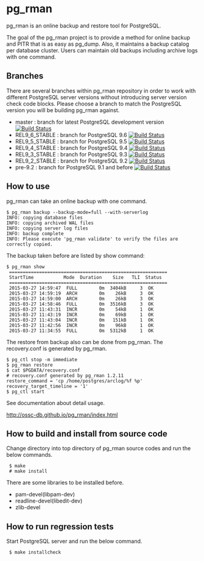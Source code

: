 pg_rman
=======
pg_rman is an online backup and restore tool for PostgreSQL.

The goal of the pg_rman project is to provide a method for online backup
and PITR that is as easy as pg_dump. Also, it maintains a backup catalog
per database cluster. Users can maintain old backups including archive
logs with one command.

Branches
--------
There are several branches within pg_rman repository in order to work with
different PostgreSQL server versions without introducing server version
check code blocks.  Please choose a branch to match the PostgreSQL version
you will be building pg_rman against.

* master : branch for latest PostgreSQL development version [![Build Status](https://travis-ci.org/ossc-db/pg_rman.svg?branch=master)](https://travis-ci.org/ossc-db/pg_rman)
* REL9_6_STABLE : branch for PostgreSQL 9.6 [![Build Status](https://travis-ci.org/ossc-db/pg_rman.svg?branch=REL9_6_STABLE)](https://travis-ci.org/ossc-db/pg_rman)
* REL9_5_STABLE : branch for PostgreSQL 9.5 [![Build Status](https://travis-ci.org/ossc-db/pg_rman.svg?branch=REL9_5_STABLE)](https://travis-ci.org/ossc-db/pg_rman)
* REL9_4_STABLE : branch for PostgreSQL 9.4 [![Build Status](https://travis-ci.org/ossc-db/pg_rman.svg?branch=REL9_4_STABLE)](https://travis-ci.org/ossc-db/pg_rman)
* REL9_3_STABLE : branch for PostgreSQL 9.3 [![Build Status](https://travis-ci.org/ossc-db/pg_rman.svg?branch=REL9_3_STABLE)](https://travis-ci.org/ossc-db/pg_rman)
* REL9_2_STABLE : branch for PostgreSQL 9.2 [![Build Status](https://travis-ci.org/ossc-db/pg_rman.svg?branch=REL9_2_STABLE)](https://travis-ci.org/ossc-db/pg_rman)
* pre-9.2 : branch for PostgreSQL 9.1 and before [![Build Status](https://travis-ci.org/ossc-db/pg_rman.svg?branch=pre-9.2)](https://travis-ci.org/ossc-db/pg_rman)

How to use
----------
pg_rman can take an online backup with one command.

````
$ pg_rman backup --backup-mode=full --with-serverlog
INFO: copying database files
INFO: copying archived WAL files
INFO: copying server log files
INFO: backup complete
INFO: Please execute 'pg_rman validate' to verify the files are correctly copied.
````


The backup taken before are listed by show command:

````
$ pg_rman show
 ==========================================================
 StartTime           Mode  Duration    Size   TLI  Status
 ==========================================================
 2015-03-27 14:59:47  FULL        0m  3404kB     3  OK
 2015-03-27 14:59:19  ARCH        0m    26kB     3  OK
 2015-03-27 14:59:00  ARCH        0m    26kB     3  OK
 2015-03-27 14:58:46  FULL        0m  3516kB     3  OK
 2015-03-27 11:43:31  INCR        0m    54kB     1  OK
 2015-03-27 11:43:19  INCR        0m    69kB     1  OK
 2015-03-27 11:43:04  INCR        0m   151kB     1  OK
 2015-03-27 11:42:56  INCR        0m    96kB     1  OK
 2015-03-27 11:34:55  FULL        0m  5312kB     1  OK
````

The restore from backup also can be done from pg_rman.
The recovery.conf is generated by pg_rman.

````
$ pg_ctl stop -m immediate
$ pg_rman restore
$ cat $PGDATA/recovery.conf
# recovery.conf generated by pg_rman 1.2.11
restore_command = 'cp /home/postgres/arclog/%f %p'
recovery_target_timeline = '1'
$ pg_ctl start
````

See documentation about detail usage.

http://ossc-db.github.io/pg_rman/index.html



How to build and install from source code
-----------------------------------------
Change directory into top directory of pg_rman source codes and
run the below commands.


````
 $ make
 # make install
````

There are some libraries to be installed before.

* pam-devel(libpam-dev)
* readline-devel(libedit-dev)
* zlib-devel


How to run regression tests
---------------------------
Start PostgreSQL server and run the below command.

````
 $ make installcheck
````

